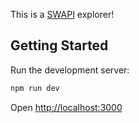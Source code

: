 This is a [SWAPI](https://swapi.dev/) explorer!

## Getting Started

Run the development server:

```bash
npm run dev
```

Open [http://localhost:3000](http://localhost:3000)
